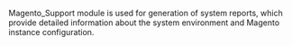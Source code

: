 Magento_Support module is used for generation of system reports, which provide detailed information about the system environment and Magento instance configuration.
